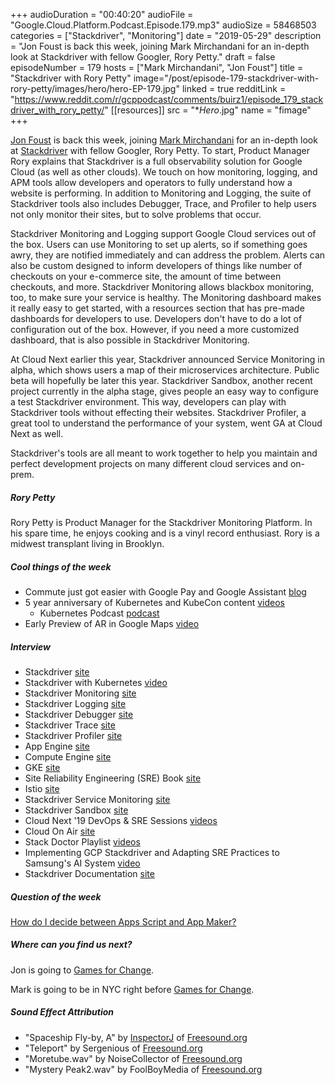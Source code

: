 +++
audioDuration = "00:40:20"
audioFile = "Google.Cloud.Platform.Podcast.Episode.179.mp3"
audioSize = 58468503
categories = ["Stackdriver", "Monitoring"]
date = "2019-05-29"
description = "Jon Foust is back this week, joining Mark Mirchandani for an in-depth look at Stackdriver with fellow Googler, Rory Petty."
draft = false
episodeNumber = 179
hosts = ["Mark Mirchandani", "Jon Foust"]
title = "Stackdriver with Rory Petty"
image="/post/episode-179-stackdriver-with-rory-petty/images/hero/hero-EP-179.jpg"
linked = true
redditLink = "https://www.reddit.com/r/gcppodcast/comments/buirz1/episode_179_stackdriver_with_rory_petty/"
[[resources]]
  src = "**Hero*.jpg"
  name = "fimage"
+++

[Jon Foust](https://twitter.com/syntxerror1) is back this week, joining [Mark Mirchandani](https://twitter.com/markmirch) for an in-depth look at [Stackdriver](https://twitter.com/stackdriver) with fellow Googler, Rory Petty. To start, Product Manager Rory explains that Stackdriver is a full observability solution for Google Cloud (as well as other clouds). We touch on how monitoring, logging, and APM tools allow developers and operators to fully understand how a website is performing. In addition to Monitoring and Logging, the suite of Stackdriver tools also includes Debugger, Trace, and Profiler to help users not only monitor their sites, but to solve problems that occur.

Stackdriver Monitoring and Logging support Google Cloud services out of the box. Users can use Monitoring to set up alerts, so if something goes awry, they are notified immediately and can address the problem. Alerts can also be custom designed to inform developers of things like number of checkouts on your e-commerce site, the amount of time between checkouts, and more. Stackdriver Monitoring allows blackbox monitoring, too, to make sure your service is healthy. The Monitoring dashboard makes it really easy to get started, with a resources section that has pre-made dashboards for developers to use. Developers don't have to do a lot of configuration out of the box. However, if you need a more customized dashboard, that is also possible in Stackdriver Monitoring. 

At Cloud Next earlier this year, Stackdriver announced Service Monitoring in alpha, which shows users a map of their microservices architecture. Public beta will hopefully be later this year. Stackdriver Sandbox, another recent project currently in the alpha stage, gives people an easy way to configure a test Stackdriver environment. This way, developers can play with Stackdriver tools without effecting their websites. Stackdriver Profiler, a great tool to understand the performance of your system, went GA at Cloud Next as well.

Stackdriver's tools are all meant to work together to help you maintain and perfect development projects on many different cloud services and on-prem.

<!--more-->

##### Rory Petty

Rory Petty is Product Manager for the Stackdriver Monitoring Platform. In his spare time, he enjoys cooking and is a vinyl record enthusiast. Rory is a midwest transplant living in Brooklyn.

##### Cool things of the week

* Commute just got easier with Google Pay and Google Assistant [blog](https://www.blog.google/products/google-pay/easier-commute-google-pay-assistant/)
* 5 year anniversary of Kubernetes and KubeCon content [videos](https://www.youtube.com/playlist?list=PLIivdWyY5sqKxebOTxK6HxItMCpGUKxxs&disable_polymer=true)
     * Kubernetes Podcast [podcast](https://kubernetespodcast.com/)
* Early Preview of AR in Google Maps [video](https://www.youtube.com/watch?v=XWbY5jdJnHg)

##### Interview

* Stackdriver [site](https://cloud.google.com/stackdriver/)
* Stackdriver with Kubernetes [video](https://www.youtube.com/watch?v=lwBBAvPxO9c&list=PLIivdWyY5sqLuKKx4pcdEAkJY1HevjVVm)
* Stackdriver Monitoring [site](https://cloud.google.com/monitoring/)
* Stackdriver Logging [site](https://cloud.google.com/logging/)
* Stackdriver Debugger [site](https://cloud.google.com/debugger/)
* Stackdriver Trace [site](https://cloud.google.com/trace/)
* Stackdriver Profiler [site](https://cloud.google.com/profiler/)
* App Engine [site](https://cloud.google.com/appengine/)
* Compute Engine [site](https://cloud.google.com/compute/)
* GKE [site](https://cloud.google.com/kubernetes-engine/)
* Site Reliability Engineering (SRE) Book [site](https://landing.google.com/sre/books/)
* Istio [site](https://istio.io)
* Stackdriver Service Monitoring [site](https://cloud.google.com/service-monitoring/)
* Stackdriver Sandbox [site](https://stackdriver-sandbox.dev)
* Cloud Next '19 DevOps & SRE Sessions [videos](https://www.youtube.com/playlist?list=PLIivdWyY5sqISlOXDGGK-SeUCvsxtB1c0)
* Cloud On Air [site](https://cloudonair.withgoogle.com/events/americas)
* Stack Doctor Playlist [videos](https://www.youtube.com/playlist?list=PLIivdWyY5sqLuKKx4pcdEAkJY1HevjVVm)
* Implementing GCP Stackdriver and Adapting SRE Practices to Samsung's AI System [video](https://www.youtube.com/watch?v=45UoGDxuwto)
* Stackdriver Documentation [site](https://cloud.google.com/stackdriver/docs/)

##### Question of the week

[How do I decide between Apps Script and App Maker?](https://cloud.google.com/blog/products/g-suite/apps-script-or-app-maker-a-guide-to-picking-the-right-tool-to-build-your-app)

##### Where can you find us next?

Jon is going to [Games for Change](http://www.gamesforchange.org/).

Mark is going to be in NYC right before [Games for Change](http://www.gamesforchange.org/).

##### Sound Effect Attribution

* "Spaceship Fly-by, A" by [InspectorJ](www.jshaw.co.uk) of [Freesound.org](Freesound.org)
* "Teleport" by Sergenious of [Freesound.org](Freesound.org)
* "Moretube.wav" by NoiseCollector of [Freesound.org](Freesound.org)
* "Mystery Peak2.wav" by FoolBoyMedia of [Freesound.org](Freesound.org)